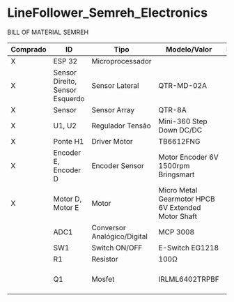 # LineFollower_Semreh_Electronics

BILL OF MATERIAL SEMREH

| Comprado  | ID | Tipo | Modelo/Valor | Package | Quantidade |
| --- | --- | --- | --- | --- | --- |
| X | ESP 32 | Microprocessador |  |  | 1 |
| X | Sensor Direito, Sensor Esquerdo | Sensor Lateral | QTR-MD-02A |  | 2 |
| X | Sensor | Sensor Array | QTR-8A |  | 1 | 
| X | U1, U2 | Regulador Tensão | Mini-360 Step Down DC/DC |  | 2 |
| X | Ponte H1 | Driver Motor | TB6612FNG |  | 1 |
| X | Encoder E, Encoder D | Encoder Sensor | Motor Encoder 6V 1500rpm Bringsmart |  | 2 |
| X | Motor D, Motor E | Motor | Micro Metal Gearmotor HPCB 6V Extended Motor Shaft |  | 2 |
|  | ADC1 | Conversor Analógico/Digital | MCP 3008 |  | 1 |
|  | SW1 | Switch ON/OFF | E-Switch EG1218 |  | 1 |
|  | R1 | Resistor | 100Ω | R2010 | 1 |
|  | Q1 | Mosfet | IRLML6402TRPBF | Micro3™ (SOT-23) | 1 |
